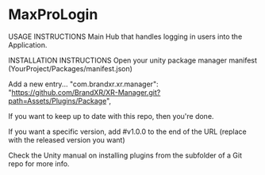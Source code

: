 # MaxProLogin

USAGE INSTRUCTIONS
Main Hub that handles logging in users into the Application.

INSTALLATION INSTRUCTIONS
Open your unity package manager manifest (YourProject/Packages/manifest.json)

Add a new entry...
"com.brandxr.xr.manager": "https://github.com/BrandXR/XR-Manager.git?path=Assets/Plugins/Package",

If you want to keep up to date with this repo, then you're done.

If you want a specific version, add #v1.0.0 to the end of the URL (replace with the released version you want)

Check the Unity manual on installing plugins from the subfolder of a Git repo for more info.
